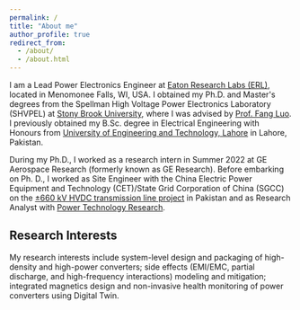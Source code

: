 ```yaml
---
permalink: /
title: "About me"
author_profile: true
redirect_from: 
  - /about/
  - /about.html
---
```


I am a Lead Power Electronics Engineer at [Eaton Research Labs (ERL)](https://www.eaton.com/us/en-us/company/research-and-development.html), located in Menomonee Falls, WI, USA. I obtained my Ph.D. and Master's degrees from the Spellman High Voltage Power Electronics Laboratory (SHVPEL) at [Stony Brook University](https://www.stonybrook.edu), where I was advised by [Prof. Fang Luo](https://www.stonybrook.edu/commcms/electrical/people/-core_faculty/luo_fang). I previously obtained my B.Sc. degree in Electrical Engineering with Honours from [University of Engineering and Technology, Lahore](https://www.uet.edu.pk/home/) in Lahore, Pakistan.

During my Ph.D., I worked as a research intern in Summer 2022 at GE Aerospace Research (formerly known as GE Research). Before embarking on Ph. D., I worked as Site Engineer with the China Electric Power Equipment and Technology (CET)/State Grid Corporation of China (SGCC) on the [±660 kV HVDC transmission line project](https://cpec.gov.pk/project-details/17) in Pakistan and as Research Analyst with [Power Technology Research](https://ptr.inc).

Research Interests
-----

My research interests include system-level design and packaging of high-density and high-power converters; side effects (EMI/EMC, partial discharge, and high-frequency interactions) modeling and mitigation; integrated magnetics design and non-invasive health monitoring of power converters using Digital Twin.
